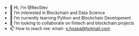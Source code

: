 - 👋 Hi, I’m @RexStev
- 👀 I’m interested in Blockchain and Data Science
- 🌱 I’m currently learning Python and Blockchain Development
- 💞️ I’m looking to collaborate on fintech and blockchain projects
- 📫 How to reach me: email- s.hosea@hotmail.com

<!---
RexStev/RexStev is a ✨ special ✨ repository because its `README.md` (this file) appears on your GitHub profile.
You can click the Preview link to take a look at your changes.
--->

